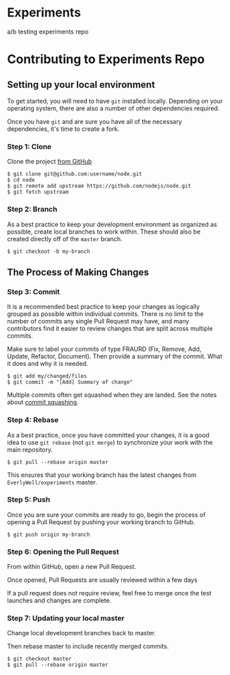 # Experiments
a/b testing experiments repo

# Contributing to Experiments Repo

## Setting up your local environment

To get started, you will need to have `git` installed locally. Depending on
your operating system, there are also a number of other dependencies required.

Once you have `git` and are sure you have all of the necessary dependencies,
it's time to create a fork.

### Step 1: Clone

Clone the project [from GitHub](git@github.com:EverlyWell/experiments.git)

```text
$ git clone git@github.com:username/node.git
$ cd node
$ git remote add upstream https://github.com/nodejs/node.git
$ git fetch upstream
```

### Step 2: Branch

As a best practice to keep your development environment as organized as
possible, create local branches to work within. These should also be created
directly off of the `master` branch.

```text
$ git checkout -b my-branch
```

## The Process of Making Changes

### Step 3: Commit

It is a recommended best practice to keep your changes as logically grouped
as possible within individual commits. There is no limit to the number of
commits any single Pull Request may have, and many contributors find it easier
to review changes that are split across multiple commits.

Make sure to label your commits of type FRAURD (Fix, Remove, Add, Update, Refactor, Document).
Then provide a summary of the commit. What it does and why it is needed.

```text
$ git add my/changed/files
$ git commit -m "[Add] Summary of change"
```

Multiple commits often get squashed when they are landed. See the
notes about [commit squashing](#commit-squashing).

### Step 4: Rebase

As a best practice, once you have committed your changes, it is a good idea
to use `git rebase` (not `git merge`) to synchronize your work with the main
repository.

```text
$ git pull --rebase origin master
```

This ensures that your working branch has the latest changes from `EverlyWell/experiments`
master.

### Step 5: Push

Once you are sure your commits are ready to go, begin the process of opening a Pull Request by pushing your working branch to GitHub.

```text
$ git push origin my-branch
```

### Step 6: Opening the Pull Request

From within GitHub, open a new Pull Request.

Once opened, Pull Requests are usually reviewed within a few days

If a pull request does not require review, feel free to merge once the test launches and changes are complete.

### Step 7: Updating your local master

Change local development branches back to master.

Then rebase master to include recently merged commits.

```text
$ git checkout master
$ git pull --rebase origin master
```
